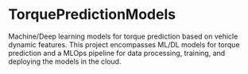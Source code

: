 # TorquePredictionModels
Machine/Deep learning models for torque prediction based on vehicle dynamic features. This project encompasses ML/DL models for torque prediction and a MLOps pipeline for data processing, training, and deploying the models in the cloud.
